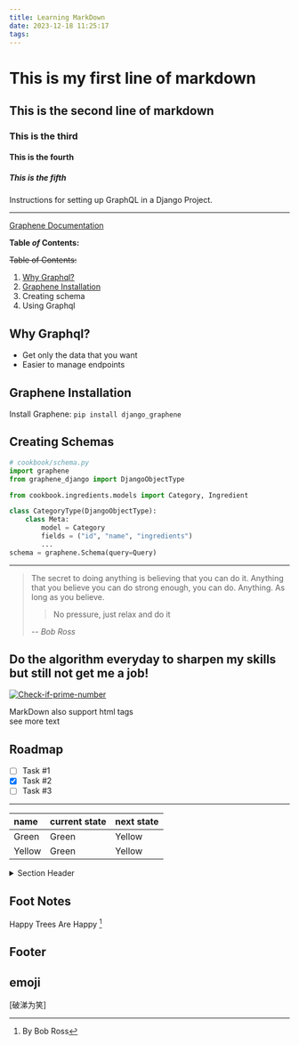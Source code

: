 ```yaml
---
title: Learning MarkDown
date: 2023-12-18 11:25:17
tags:
---
```

# This is my first line of markdown
## This is the second line of markdown
### This is the third
#### This is the fourth
##### This is the fifth

Instructions for setting up GraphQL in a Django Project.

---

[Graphene Documentation](https://www.ozak.ca)

**Table *of* Contents:**

~~Table of Contents:~~

1. [Why Graphql?](#why-graphql)
1. [Graphene Installation](#graphene-installation)
1. Creating schema
1. Using Graphql

## Why Graphql?

- Get only the data that you want
- Easier to manage endpoints

## Graphene Installation

Install Graphene: `pip install django_graphene`

## Creating Schemas

```py
# cookbook/schema.py
import graphene
from graphene_django import DjangoObjectType

from cookbook.ingredients.models import Category, Ingredient

class CategoryType(DjangoObjectType):
    class Meta:
        model = Category
        fields = ("id", "name", "ingredients")
        ...
schema = graphene.Schema(query=Query)
```

---

> The secret to doing anything is believing that you can do it. Anything that you believe you can do strong enough, you can do. Anything. As long as you believe.
>
>> No pressure, just relax and do it
>
>-- <cite>Bob Ross</cite>

## Do the algorithm everyday to sharpen my skills but still not get me a job!

[![Check-if-prime-number](images/is-prime.jpeg)](https://ozak.ca)

MarkDown also support html tags<br>see more text

## Roadmap

- [ ] Task #1
- [x] Task #2
- [ ] Task #3

---

| name | current state | next state |
| :------ | :------ | :------ |
| Green | Green | Yellow |
| Yellow | Green | Yellow |

<details>
    <summary>Section Header</summary>
    Section body text here.

    - hello
    - test
    - world!
</details>

## Foot Notes

Happy Trees Are Happy [^1]

## Footer
[^1]: By Bob Ross

## emoji
[破涕为笑]